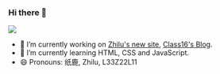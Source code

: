 ### Hi there 👋

![](https://github-readme-stats.vercel.app/api?username=L33Z22L11)

- 🔭 I’m currently working on [Zhilu's new site](//zhilu.cyou), [Class16's Blog](//h16.zhilu.cyou).
- 🌱 I’m currently learning HTML, CSS and JavaScript.
- 😄 Pronouns: 纸鹿, Zhilu, L33Z22L11
<!--
- 👯 I’m looking to collaborate on ...
- 🤔 I’m looking for help with ...
- 💬 Ask me about ...
- 📫 How to reach me: ...
- ⚡ Fun fact: ... 
- 　 QQ: [2399052066](http://wpa.qq.com/msgrd?v=3&uin=2399052066&site=qq&menu=yes)
-->
